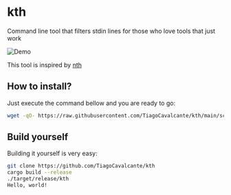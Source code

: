 # kth

Command line tool that filters stdin lines for those who love tools that just work

![Demo](https://user-images.githubusercontent.com/62714153/210451542-eb5e37d0-8e32-4487-a62e-c50c2a2ea9b1.gif)

This tool is inspired by [nth](https://github.com/coledot/nt)

## How to install?

Just execute the command bellow and you are ready to go:
```sh
wget -qO- https://raw.githubusercontent.com/TiagoCavalcante/kth/main/scripts/install.sh | bash
```

## Build yourself
Building it yourself is very easy:
```sh
git clone https://github.com/TiagoCavalcante/kth
cargo build --release
./target/release/kth
Hello, world!
```
